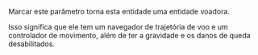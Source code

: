 Marcar este parâmetro torna esta entidade uma entidade voadora.

Isso significa que ele tem um navegador de trajetória de voo e um controlador de movimento, além de ter a gravidade e os danos de queda desabilitados.
